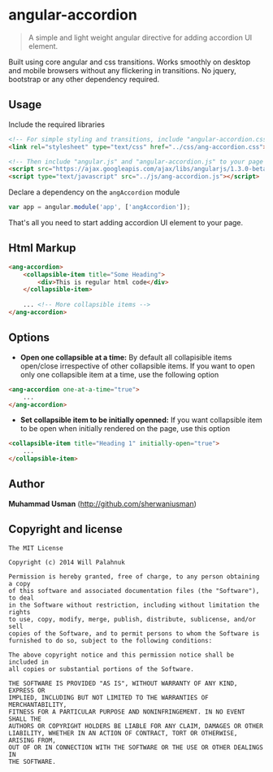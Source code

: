 angular-accordion
=================

> A simple and light weight angular directive for adding accordion UI element.

Built using core angular and css transitions. Works smoothly on desktop and mobile browsers without any flickering in transitions. No jquery, bootstrap or any other dependency required.

## Usage

Include the required libraries 
```html
<!-- For simple styling and transitions, include "angular-accordion.css". You can edit styles to meed your look and feel -->
<link rel="stylesheet" type="text/css" href="../css/ang-accordion.css">

<!-- Then include "angular.js" and "angular-accordion.js" to your page -->
<script src="https://ajax.googleapis.com/ajax/libs/angularjs/1.3.0-beta.15/angular.min.js"></script>
<script type="text/javascript" src="../js/ang-accordion.js"></script>
```

Declare a dependency on the `angAccordion` module
``` javascript
var app = angular.module('app', ['angAccordion']);
```
That's all you need to start adding accordion UI element to your page.

## Html Markup

```html
<ang-accordion>
    <collapsible-item title="Some Heading">
        <div>This is regular html code</div>
    </collapsible-item>
    
    ... <!-- More collapsible items -->
</ang-accordion>
```

## Options
+ **Open one collapsible at a time:**
By default all collapisible items open/close irrespective of other collapsible items. If you want to open only one collapsible item at a time, use the following option

```html
<ang-accordion one-at-a-time="true">
    ...
</ang-accordion>
```

+ **Set collapsible item to be initially openned:**
If you want collapsible item to be open when initially rendered on the page, use this option

```html
<collapsible-item title="Heading 1" initially-open="true">
    ...
</collapsible-item>
```
## Author

**Muhammad Usman** (http://github.com/sherwaniusman)

## Copyright and license

    The MIT License

	Copyright (c) 2014 Will Palahnuk

	Permission is hereby granted, free of charge, to any person obtaining a copy
	of this software and associated documentation files (the "Software"), to deal
	in the Software without restriction, including without limitation the rights
	to use, copy, modify, merge, publish, distribute, sublicense, and/or sell
	copies of the Software, and to permit persons to whom the Software is
	furnished to do so, subject to the following conditions:

	The above copyright notice and this permission notice shall be included in
	all copies or substantial portions of the Software.

	THE SOFTWARE IS PROVIDED "AS IS", WITHOUT WARRANTY OF ANY KIND, EXPRESS OR
	IMPLIED, INCLUDING BUT NOT LIMITED TO THE WARRANTIES OF MERCHANTABILITY,
	FITNESS FOR A PARTICULAR PURPOSE AND NONINFRINGEMENT. IN NO EVENT SHALL THE
	AUTHORS OR COPYRIGHT HOLDERS BE LIABLE FOR ANY CLAIM, DAMAGES OR OTHER
	LIABILITY, WHETHER IN AN ACTION OF CONTRACT, TORT OR OTHERWISE, ARISING FROM,
	OUT OF OR IN CONNECTION WITH THE SOFTWARE OR THE USE OR OTHER DEALINGS IN
	THE SOFTWARE.

